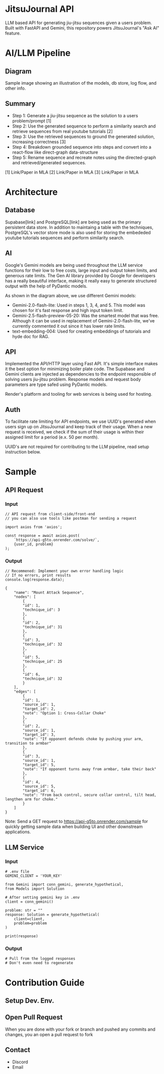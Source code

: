 # JitsuJournal API

LLM based API for generating jiu-jitsu sequences given a users problem. Built with FastAPI and Gemini, this repository powers JitsuJournal's "Ask AI" feature.

# AI/LLM Pipeline

## Diagram

Sample image showing an illustration of the models, db store, log flow, and other info.

## Summary

- Step 1: Generate a jiu-jitsu sequence as the solution to a users problem/prompt [1]
- Step 2: Use the generated sequence to perform a similarity search and retrieve sequences from real youtube tutorials [2]
- Step 3: Use the retrieved sequences to ground the generated solution, increasing correctness [3]
- Step 4: Breakdown grounded sequence into steps and convert into a react-flow like direct-graph data-structure
- Step 5: Rename sequence and recreate notes using the directed-graph and retrieved/generated sequences.

[1] Link/Paper in MLA
[2] Link/Paper in MLA
[3] Link/Paper in MLA

# Architecture

## Database

Supabase[link] and PostgreSQL[link] are being used as the primary persistent data store. In addition to maintaing a table with the techniques, PostgreSQL's vector store mode is also used for storing the embededed youtube tutorials sequences and perform similarity search.

## AI
Google's Gemini models are being used throughout the LLM service functions for their low to free costs, large input and output token limits, and generous rate limits. The Gen AI library provided by Google for developers has a really beautiful interface, making it really easy to generate structured output with the help of PyDantic models.

As shown in the diagram above, we use different Gemini models:
- Gemini-2.0-flash-lite: Used in steps 1, 3, 4, and 5. This model was chosen for it's fast response and high input token limit.
- Gemini-2.5-flash-preview-05-20: Was the smartest model that was free. Although it can be used in replacement of Gemini-2.0-flash-lite, we've currently commented it out since it has lower rate limits.
- text-embedding-004: Used for creating embeddings of tutorials and hyde doc for RAG.

## API

Implemented the API/HTTP layer using Fast API. It's simple interface makes it the best option for minimizing boiler plate code. The Supabase and Gemini clients are injected as dependencies to the endpoint responsible of solving users jiu-jitsu problem. Response models and request body parameters are type safed using PyDantic models.

Render's platform and tooling for web services is being used for hosting.

## Auth

To facilitate rate limiting for API endpoints, we use UUID's generated when users sign up on JitsuJournal and keep track of their usage. When a new request is received, we check if the sum of their usage is within their assigned limit for a period (e.x. 50 per month).

UUID's are not required for contributing to the LLM pipeline, read setup instruction below.

# Sample

## API Request

### Input
```
// API request from client-side/front-end 
// you can also use tools like postman for sending a request

import axios from 'axios';

const response = await axios.post(
    `https://api-g5to.onrender.com/solve/`,
    {user_id, problem}
);
```

### Output
```
// Recommened: Implement your own error handling logic
// If no errors, print results
console.log(response.data);
```
```
{
    "name": "Mount Attack Sequence",
    "nodes": [
        {
        "id": 1,
        "technique_id": 3
        },
        {
        "id": 2,
        "technique_id": 31
        },
        {
        "id": 3,
        "technique_id": 32
        },
        {
        "id": 5,
        "technique_id": 25
        },
        {
        "id": 6,
        "technique_id": 32
        }
    ],
    "edges": [
        {
        "id": 1,
        "source_id": 1,
        "target_id": 2,
        "note": "Option 1: Cross-Collar Choke"
        },
        {
        "id": 2,
        "source_id": 1,
        "target_id": 3,
        "note": "If opponent defends choke by pushing your arm, transition to armbar"
        },
        {
        "id": 3,
        "source_id": 1,
        "target_id": 5,
        "note": "If opponent turns away from armbar, take their back"
        },
        {
        "id": 4,
        "source_id": 5,
        "target_id": 6,
        "note": "From back control, secure collar control, tilt head, lengthen arm for choke."
        }
    ]
}
```
Note: Send a GET request to https://api-g5to.onrender.com/sample for quickly getting sample data when building UI and other downstream applications.

## LLM Service
### Input
```
# .env file
GEMINI_CLIENT = 'YOUR_KEY'
```
```
from Gemini import conn_gemini, generate_hypothetical, 
from Models import Solution

# After setting gemini key in .env
client = conn_gemini()

problem: str = ""
response: Solution = generate_hypothetical(
    client=client,
    problem=problem
)

print(response)
```
### Output
```
# Pull from the logged responses
# Don't even need to regenerate
```

# Contribution Guide

## Setup Dev. Env.

## Open Pull Request

When you are done with your fork or branch and pushed any commits and changes, you an open a pull request to fork

## Contact

- Discord
- Email
